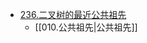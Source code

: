 - [236.二叉树的最近公共祖先](https://leetcode.cn/problems/lowest-common-ancestor-of-a-binary-tree/)
	- [[010.公共祖先|公共祖先]]
